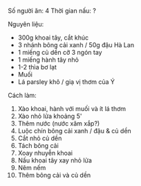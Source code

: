 Số người ăn: 4
Thời gian nấu: ?

Nguyên liệu:
- 300g khoai tây, cắt khúc
- 3 nhánh bông cải xanh / 50g đậu Hà Lan
- 1 miếng củ dền cỡ 3 ngón tay
- 1 miếng hành tây nhỏ
- 1-2 thìa bơ lạt
- Muối
- Lá parsley khô / giạ vị thơm của Ý

Cách làm:
1. Xào khoai, hành với muối và ít lá thơm
2. Xào nhỏ lửa khoảng 5'
3. Thêm nước (nước xăm xắp?)
4. Luộc chín bông cải xanh / đậu & củ dền
5. Cắt nhỏ củ dền
6. Tách bông cải
7. Xoay nhuyễn khoai
8. Nấu khoai tây xay nhỏ lửa
9. Nêm nếm
10. Thêm bông cải và củ dền
